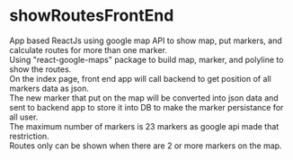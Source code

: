# showRoutesFrontEnd
App based ReactJs using google map API to show map, put markers, and calculate routes for more than one marker. <br />
Using "react-google-maps" package to build map, marker, and polyline to show the routes.<br />
On the index page, front end app will call backend to get position of all markers data as json.<br />
The new marker that put on the map will be converted into json data and sent to backend app to store it into DB to make the marker persistance for all user.<br />
The maximum number of markers is 23 markers as google api made that restriction.<br />
Routes only can be shown when there are 2 or more markers on the map.